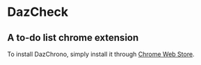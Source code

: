 # DazCheck
## A to-do list chrome extension
To install DazChrono, simply install it through [Chrome Web Store](https://chrome.google.com/webstore/detail/dazcheck/jhkglpiffjbeanebmbbceoajfinekgom).
